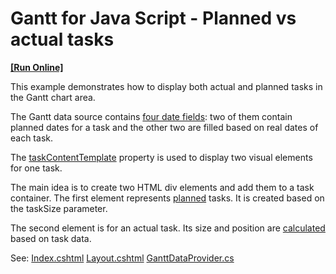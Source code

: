 # Gantt for Java Script - Planned vs actual tasks  
<!-- run online -->
**[[Run Online]](https://codecentral.devexpress.com/386356088/)**
<!-- run online end -->

This example demonstrates how to display both actual and planned tasks in the Gantt chart area.

The Gantt data source contains [four date fields](https://github.com/DevExpress-Examples/gantt-for-java-script-planned-vs-actual-tasks/blob/21.1.4+/CS/DevExtremeMvcApp1/Models/GanttDataProvider.cs#L140): two of them contain planned dates for a task and the other two are filled based on real dates of each task.

The [taskContentTemplate](https://js.devexpress.com/Documentation/ApiReference/UI_Components/dxGantt/Configuration/#taskContentTemplate) property is used to display two visual elements for one task.

The main idea is to create two HTML div elements and add them to a task container. The first element represents [planned](https://github.com/DevExpress-Examples/gantt-for-java-script-planned-vs-actual-tasks/blob/21.1.4+/CS/DevExtremeMvcApp1/Views/Home/Index.cshtml#L75) tasks. It is created based on the taskSize parameter.

The second element is for an actual task. Its size and position are [calculated](https://github.com/DevExpress-Examples/gantt-for-java-script-planned-vs-actual-tasks/blob/21.1.4+/CS/DevExtremeMvcApp1/Views/Home/Index.cshtml#L105) based on task data.

See:
[Index.cshtml](https://github.com/DevExpress-Examples/gantt-for-java-script-planned-vs-actual-tasks/blob/21.1.4+/CS/DevExtremeMvcApp1/Views/Home/Index.cshtml)
[Layout.cshtml](https://github.com/DevExpress-Examples/gantt-for-java-script-planned-vs-actual-tasks/blob/21.1.4+/CS/DevExtremeMvcApp1/Views/Shared/_Layout.cshtml)
[GanttDataProvider.cs](https://github.com/DevExpress-Examples/gantt-for-java-script-planned-vs-actual-tasks/blob/21.1.4+/CS/DevExtremeMvcApp1/Models/GanttDataProvider.cs)

